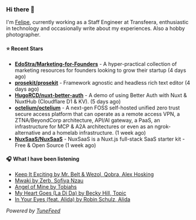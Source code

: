 ### Hi there 👋

I'm [Felipe](https://felipevm.com), currently working as a Staff Engineer at Transfeera, enthusiastic in technology and occasionally write about my experiences. Also a hobby photographer.

#### ⭐ Recent Stars
- **[EdoStra/Marketing-for-Founders](https://github.com/EdoStra/Marketing-for-Founders)** - A hyper-practical collection of marketing resources for founders looking to grow their startup (4 days ago)
- **[prosekit/prosekit](https://github.com/prosekit/prosekit)** - Framework agnostic and headless rich text editor  (4 days ago)
- **[HugoRCD/nuxt-better-auth](https://github.com/HugoRCD/nuxt-better-auth)** - A demo of using Better Auth with Nuxt &amp; NuxtHub (Cloudflare D1 &amp; KV). (5 days ago)
- **[octelium/octelium](https://github.com/octelium/octelium)** - A next-gen FOSS self-hosted unified zero trust secure access platform that can operate as a remote access VPN, a ZTNA/BeyondCorp architecture, API/AI gateway, a PaaS, an infrastructure for MCP &amp; A2A architectures or even as an ngrok-alternative and a homelab infrastructure. (1 week ago)
- **[NuxSaaS/NuxSaaS](https://github.com/NuxSaaS/NuxSaaS)** - NuxSaaS is a Nuxt.js full-stack SaaS starter kit - Free &amp; Open Source (1 week ago)

#### 🎧 What I have been listening
- [Keep It Exciting by Mr. Belt &amp; Wezol, Qobra, Alex Hosking](https://open.spotify.com/track/4hks1EK6HEi0yNn9qCEXUp)
- [Mwaki by Zerb, Sofiya Nzau](https://open.spotify.com/track/5KTZgG84bKFGm53lhLtTqc)
- [Angel of Mine by Tobiahs](https://open.spotify.com/track/2lFg6N5CQ1lh3kJUHmtEf4)
- [My Heart Goes (La Di Da) by Becky Hill, Topic](https://open.spotify.com/track/4xMbBESczlHPUO8QeYi56p)
- [In Your Eyes (feat. Alida) by Robin Schulz, Alida](https://open.spotify.com/track/61ZM92T2zaXIVsqncThQzC)

_Powered by [TuneFeed](https://tunefeed.app?ref=github.com)_
